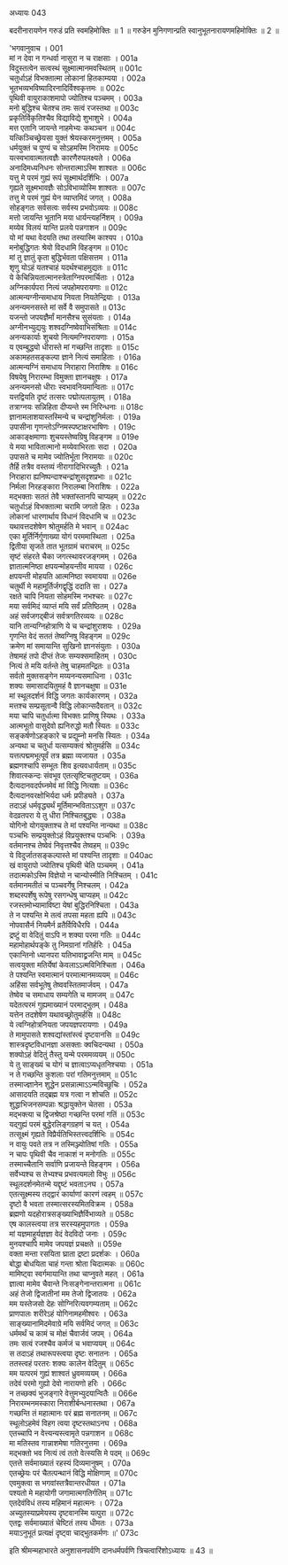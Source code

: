 अध्यायः 043

बदरीनारायणेन गरुडं प्रति स्वमहिमोक्तिः ॥ 1 ॥ गरुडेन मुनिगणान्प्रति स्वानुभूतनारायणमहिमोक्तिः ॥ 2 ॥

\'भगवानुवाच ।	001  
मां न देवा न गन्धर्वा नासुरा न च राक्षसाः ।	001a  
विदुस्तत्वेन सत्वस्थं सूक्ष्मात्मानमवस्थितम् ॥	001c  
चतुर्धाऽहं विभक्तात्मा लोकानां हितकाम्यया ।	002a  
भूतभव्यभविष्यादिरनादिर्विश्वकृत्तमः ॥	002c  
पृथिवी वायुराकाशमापो ज्योतिश्च पञ्चमम् ।	003a  
मनो बुद्धिश्च चेतश्च तमः सत्वं रजस्तथा ॥	003c  
प्रकृतिर्विकृतिश्चैव विद्याविद्ये शुभाशुभे ।	004a  
मत्त एतानि जायन्ते नाहमेभ्यः कथञ्चन ॥	004c  
यत्किञ्चिच्छ्रेयसा युक्तं श्रेयस्करमनुत्तमम् ।	005a  
धर्मयुक्तं च पुण्यं च सोऽहमस्मि निरामयः ॥	005c  
यत्स्वभावात्मतत्वज्ञैः कारणैरुपलक्ष्यते ।	006a  
अनादिमध्यनिधनः सोन्तरात्माऽस्मि शाश्वतः ॥	006c  
यत्तु मे परमं गुह्यं रूपं सूक्ष्मार्थदर्शिभिः ।	007a  
गृह्यते सूक्ष्मभावज्ञैः सोऽविभाव्योस्मि शाश्वतः ॥	007c  
तत्तु मे परमं गुह्यं येन व्याप्तमिदं जगत् ।	008a  
सोहङ्गतः सर्वसत्वः सर्वस्य प्रभवोऽव्ययः ॥	008c  
मत्तो जायन्ति भूतानि मया धार्यन्त्यहर्निशम् ।	009a  
मय्येव विलयं यान्ति प्रलये पन्नगाशन ॥	009c  
यो मां यथा वेदयति तथा तस्यास्मि काश्यप ।	010a  
मनोबुद्धिगतः श्रेयो विदधामि विहङ्गम ॥	010c  
मां तु ज्ञातुं कृता बुद्धिर्भवता पक्षिसत्तम ।	011a  
शृणु योऽहं यतश्चाहं यदर्थश्चाहमुद्यतः ॥	011c  
ये केचिन्नियतात्मानस्त्रेताग्निपरमार्चिताः ।	012a  
अग्निकार्यपरा नित्यं जपहोमपरायणाः ॥	012c  
आत्मन्यग्नीन्समाधाय नियता नियतेन्द्रियाः ।	013a  
अनन्यमनसस्ते मां सर्वे वै समुपासते ॥	013c  
यजन्तो जपयज्ञैर्मां मानसैश्च सुसंयताः ।	014a  
अग्नीनभ्युद्ययुः शश्वदग्निष्वेवाभिसंश्रिताः ॥	014c  
अनन्यकार्याः शुचयो नित्यमग्निपरायणाः ।	015a  
य एवम्बुद्ध्यो धीरास्ते मां गच्छन्ति तादृशाः ॥	015c  
अकामहतसङ्कल्पा ज्ञाने नित्यं समाहिताः ।	016a  
आत्मन्यग्निं समाधाय निराहारा निराशिषः ॥	016c  
विषयेषु निरारम्भा विमुक्ता ज्ञानचक्षुषः ।	017a  
अनन्यमनसो धीराः स्वभावनियमान्विताः ॥	017c  
यत्तद्वियति दृष्टं तत्सरः पद्मोत्पलायुतम् ।	018a  
तत्राग्नयः सन्निहिता दीप्यन्ते स्म निरिन्धनाः ॥	018c  
ज्ञानामलाशयास्तस्मिन्ये च चन्द्रांशुनिर्मलाः ।	019a  
उपासीना गृणन्तोऽग्निमस्पष्टाक्षरभाषिणः ।	019c  
आकाङ्क्षमाणाः शुचयस्तेष्वग्रिषु विहङ्गम ॥	019e  
ये मया भावितात्मानो मय्येवाभिरताः सदा ।	020a  
उपासते च मामेव ज्योतिर्भूता निरामयाः ॥	020c  
तैर्हि तत्रैव वस्तव्यं नीरागादिभिरच्युतैः ।	021a  
निराहारा ह्यनिष्पन्दाश्चन्द्रांशुसदृशप्रभाः ॥	021c  
निर्मला निरहङ्कारा निरालम्बा निराशिषः ।	022a  
मद्भक्ताः सततं तेवै भक्तांस्तानपि चाप्यहम् ॥	022c  
चतुर्धाऽहं विभक्तात्मा चरामि जगतो हितः ।	023a  
लोकानां धारणार्थाय विधानं विदधामि च ॥	023c  
यथावत्तदशेषेण श्रोतुमर्हति मे भवान् ॥	024ac  
एका मूर्तिर्निर्गुणाख्या योगं परममास्थिता ।	025a  
द्वितीया सृजते तात भूतग्रामं चराचरम् ॥	025c  
सृष्टं संहरते चैका जगत्स्थावरजङ्गमम् ।	026a  
ज्ञातात्मनिष्ठा क्षपयन्मोहयन्तीव मायया ।	026c  
क्षपयन्ती मोहयति आत्मनिष्ठा स्वमायया ॥	026e  
चतुर्थी मे महामूर्तिर्जगद्वृद्धिं ददाति सा ।	027a  
रक्षते चापि नियता सोहमस्मि नभश्चरः ॥	027c  
मया सर्वमिदं व्याप्तं मयि सर्वं प्रतिष्ठितम् ।	028a  
अहं सर्वजगद्बीजं सर्वत्रगतिरव्ययः ॥	028c  
यानि तान्यग्निहोत्राणि ये च चन्द्रांशुराशयः ।	029a  
गृणन्ति वेदं सततं तेष्वग्निषु विहङ्गम ॥	029c  
क्रमेण मां समायान्ति सुखिनो ज्ञानसंयुताः ।	030a  
तेषामहं तपो दीप्तं तेजः सम्यक्समाहितम् ।	030c  
नित्यं ते मयि वर्तन्ते तेषु चाहमतन्द्रितः ॥	031a  
सर्वतो मुक्तसङ्गेन मय्यनन्यसमाधिना ।	031c  
शक्यः समासादयितुमहं वै ज्ञानचक्षुषा ॥	031e  
मां स्थूलदर्शनं विद्धि जगतः कार्यकारणम् ।	032a  
मत्तश्च सम्प्रसूतान्वै विद्धि लोकान्सदैवतान् ॥	032c  
मया चापि चतुर्धात्मा विभक्तः प्राणिषु स्यिथः ।	033a  
आत्मभूतो वासुदेवो ह्यनिरुद्धो मतौ स्यितः ॥	033c  
सङ्कर्षणोऽहङ्कारे च प्रद्युम्नो मनसि स्यितः ।	034a  
अन्यथा च चतुर्धा यत्सम्यक्त्वं श्रोतुमर्हसि ॥	034c  
यत्तत्पद्ममभूत्पूर्वं तत्र ब्रह्मा व्यजायत ।	035a  
ब्रह्मणश्चापि सम्भूतः शिव इत्यवधार्यताम् ॥	035c  
शिवात्स्कन्दः संवभूव एतत्सृष्टिचतुष्टयम् ।	036a  
दैत्यदानवदर्पघ्नमेवं मां विद्धि नित्यशः ॥	036c  
दैत्यदानवरक्षोभिर्यदा धर्मः प्रपीड्यते ।	037a  
तदाऽहं धर्मवृद्ध्यर्थं मूर्तिमान्भविताऽऽशुग ॥	037c  
वेदव्रतपरा ये तु धीरा निश्चितबुद्ध्यः ।	038a  
योगिनो योगयुक्ताश्च ते मां पश्यन्ति नान्यथा ॥	038c  
पञ्चभिः सम्प्रयुक्तोऽहं विप्रयुक्तश्च पञ्चभिः ।	039a  
वर्तमानश्च तेष्वेवं निवृत्तश्चैव तेष्वहम् ॥	039c  
ये विदुर्जातसङ्कल्पास्ते मां पश्यन्ति तादृशाः ॥	040ac  
खं वायुरापो ज्योतिश्च पृथिवी चेति पञ्चमम् ।	041a  
तदात्मकोऽस्मि विज्ञेयो न चान्योस्मीति निश्चितम् ।	041c  
वर्तमानमतीतं च पञ्चवर्गेषु निश्चलम् ।	042a  
शब्दस्पर्शेषु रूपेषु रसगन्धेषु चाप्यहम् ॥	042c  
रजस्तमोभ्यामाविष्टा येषां बुद्धिरनिश्चिता ।	043a  
ते न पश्यन्ति मे तत्वं तपसा महता ह्यपि ॥	043c  
नोपवासैर्न नियमैर्न व्रतैर्विविधैरपि ।	044a  
द्रष्टुं वा वेदितुं वाऽपि न शक्या परमा गतिः ॥	044c  
महामोहार्थपङ्के तु निमग्रानां गतिर्हरिः ।	045a  
एकान्तिनो ध्यानपरा यतिभावाद्व्रजन्ति माम् ॥	045c  
सत्वयुक्ता मतिर्येषां केवलाऽऽत्मविनिश्चिता ।	046a  
ते पश्यन्ति स्वमात्मानं परमात्मानमव्ययम् ॥	046c  
अहिंसा सर्वभूतेषु तेष्ववस्तितमार्जवम् ।	047a  
तेष्वेव च समाधाय सम्यगेति च मामजम् ॥	047c  
यदेतत्परमं गुह्यमाख्यानं परमाद्भुतम् ।	048a  
यत्तेन तदशेषेण यथावच्छ्रोतुमर्हसि ॥	048c  
ये त्वग्निहोत्रनियता जपयज्ञपरायणाः ।	049a  
ते मामुपासते शश्वद्यांस्तांस्त्वं दृष्टवानसि ॥	049c  
शास्त्रदृष्टविधानज्ञा असक्ताः क्वचिदन्यथा ।	050a  
शक्योऽहं वेदितुं तैस्तु यन्मे परममव्ययम् ॥	050c  
ये तु साङ्ख्यं च योगं च ज्ञात्वाऽप्यधृतनिश्चयाः ।	051a  
न ते गच्छन्ति कुशलाः परां गतिमनुत्तमाम् ॥	051c  
तस्माज्ज्ञानेन शुद्धेन प्रसन्नात्माऽऽन्मविच्छुचिः ।	052a  
आसादयति तद्ब्रह्म यत्र गत्वा न शोचति ॥	052c  
शुद्धाभिजनसम्पन्नाः श्रद्धायुक्तेन चेतसा ।	053a  
मद्भक्त्या च द्विजश्रेष्ठा गच्छन्ति परमां गतिं ॥	053c  
यद्गुह्यं परमं बुद्धेरलिङ्गग्रहणं च यत् ।	054a  
तत्सूक्ष्मं गृह्यते विप्रैर्यतिभिस्तत्त्वदर्शिभिः ॥	054c  
न वायुः पवते तत्र न तस्मिञ्ज्योतिषां गतिः ।	055a  
न चापः पृथिवी चैव नाकाशं न मनोगतिः ॥	055c  
तस्माच्चैतानि सर्वाणि प्रजायन्ते विहङ्गम ।	056a  
सर्वेभ्यश्च स तेभ्यश्च प्रभवत्यमलो विभुः ॥	056c  
स्थूलदर्शनमेतन्मे यद्दृष्टं भवताऽनघ ।	057a  
एतत्सूक्ष्मस्य तद्द्वारं कार्याणां कारणं त्वहम् ॥	057c  
दृष्टो वै भवता तस्मात्सरस्यमितविक्रम ।	058a  
ब्रह्मणो यदहोरात्रसङ्ख्याभिज्ञैर्विभाव्यते ॥	058c  
एष कालस्त्वया तत्र सरस्यहमुपागतः ।	059a  
मां यज्ञमाहुर्यज्ञज्ञा वेदं वेदविदो जनाः ।	059c  
मुनयश्चापि मामेव जपयज्ञं प्रचक्षते ॥	059e  
वक्ता मन्ता रसयिता घ्राता द्रष्टा प्रदर्शकः ।	060a  
बोद्धा बोधयिता चाहं गन्ता श्रोता चिदात्मकः ॥	060c  
मामिष्ट्वा स्वर्गमायान्ति तथा चाप्नुवते महत् ।	061a  
ज्ञात्वा मामेव चैवान्ते निःसङ्गेनान्तरात्मना ॥	061c  
अहं तेजो द्विजातीनां मम तेजो द्विजातयः ।	062a  
मम यस्तेजसो देहः सोग्निरित्यवगम्यताम् ॥	062c  
प्राणपालः शरीरेऽहं योगिनामहमीश्वरः ।	063a  
साङ्ख्यानामिदमेवाग्रे मयि सर्वमिदं जगत् ॥	063c  
धर्ममर्थं च कामं च मोक्षं चैवार्जवं जपम् ।	064a  
तमः सत्वं रजश्चैव कर्मजं च भवाप्ययम् ॥	064c  
स तदाऽहं तथारूपस्त्वया दृष्टः सनातनः ।	065a  
ततस्त्वहं परतरः शक्यः कालेन वेदितुम् ॥	065c  
मम यत्परमं गुह्यं शाश्वतं ध्रुवमव्ययम् ।	066a  
तदेवं परमो गुह्यो देवो नारायणो हरिः ।	066c  
न तच्छक्यं भुजङ्गारे वेत्तुमभ्युदयान्वितैः ॥	066e  
निरारम्भनमस्कारा निराशीर्बन्धनास्तथा ।	067a  
गच्छन्ति तं महात्मानः परं ब्रह्म सनातनम् ॥	067c  
स्थूलोऽहमेवं विहग त्वया दृष्टस्तथाऽनघ ।	068a  
एतच्चापि न वेत्त्यन्यस्त्वामृते पन्नगाशन ॥	068c  
मा मतिस्तव गान्नाशमेषा गतिरनुत्तमा ।	069a  
मद्भक्तो भव नित्यं त्वं ततो वेत्स्यसि मे पदम् ॥	069c  
एतत्ते सर्वमाख्यातं रहस्यं दिव्यमानुषम् ।	070a  
एतच्छ्रेयः परं चैतत्पन्थानं विद्धि मोक्षिणाम् ॥	070c  
एवमुक्त्वा स भगवांस्तत्रैवान्तरधीयत ।	071a  
पश्यतो मे महायोगी जगामात्मगतिर्गतिम् ॥	071c  
एतदेवंविधं तस्य महिमानं महात्मनः ।	072a  
अच्युतस्याप्रमेयस्य दृष्टवानस्मि यत्पुरा ॥	072c  
एतद्वः सर्वमाख्यातं चेष्टितं तस्य धीमतः ।	073a  
मयाऽनुभूतं प्रत्यक्षं दृष्ट्वा चाद्भुतकर्मणः ॥\' 	073c  
	
इति श्रीमन्महाभारते अनुशासनपर्वणि दानधर्मपर्वणि त्रिचत्वारिंशोऽध्यायः ॥ 43 ॥	
